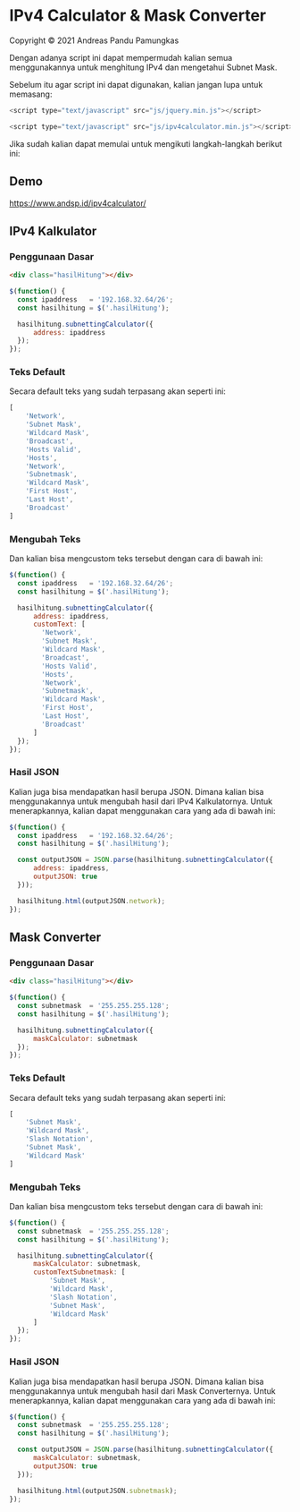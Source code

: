# IPv4 Calculator & Mask Converter

Copyright &copy; 2021 Andreas Pandu Pamungkas

Dengan adanya script ini dapat mempermudah kalian semua menggunakannya untuk menghitung IPv4 dan mengetahui Subnet Mask.


Sebelum itu agar script ini dapat digunakan, kalian jangan lupa untuk memasang:

```javascript
<script type="text/javascript" src="js/jquery.min.js"></script>
```
```javascript
<script type="text/javascript" src="js/ipv4calculator.min.js"></script>
```

Jika sudah kalian dapat memulai untuk mengikuti langkah-langkah berikut ini:

## Demo
https://www.andsp.id/ipv4calculator/

## IPv4 Kalkulator

### Penggunaan Dasar

```html
<div class="hasilHitung"></div>
```


```javascript
$(function() {
  const ipaddress   = '192.168.32.64/26';
  const hasilhitung = $('.hasilHitung');

  hasilhitung.subnettingCalculator({
      address: ipaddress
  });
});
```

### Teks Default
Secara default teks yang sudah terpasang akan seperti ini:

```javascript
[
    'Network',
    'Subnet Mask', 
    'Wildcard Mask',
    'Broadcast',
    'Hosts Valid', 
    'Hosts',
    'Network', 
    'Subnetmask',
    'Wildcard Mask',
    'First Host', 
    'Last Host',
    'Broadcast'
]
```

### Mengubah Teks
Dan kalian bisa mengcustom teks tersebut dengan cara di bawah ini:

```javascript
$(function() {
  const ipaddress   = '192.168.32.64/26';
  const hasilhitung = $('.hasilHitung');

  hasilhitung.subnettingCalculator({
      address: ipaddress,
      customText: [
        'Network',
        'Subnet Mask', 
        'Wildcard Mask',
        'Broadcast',
        'Hosts Valid', 
        'Hosts',
        'Network', 
        'Subnetmask',
        'Wildcard Mask',
        'First Host', 
        'Last Host',
        'Broadcast'
      ]
  });
});
```

### Hasil JSON
Kalian juga bisa mendapatkan hasil berupa JSON. Dimana kalian bisa menggunakannya untuk mengubah hasil dari IPv4 Kalkulatornya.
Untuk menerapkannya, kalian dapat menggunakan cara yang ada di bawah ini:

```javascript
$(function() {
  const ipaddress   = '192.168.32.64/26';
  const hasilhitung = $('.hasilHitung');

  const outputJSON = JSON.parse(hasilhitung.subnettingCalculator({
      address: ipaddress,
      outputJSON: true
  })); 

  hasilhitung.html(outputJSON.network);
});
```



## Mask Converter

### Penggunaan Dasar

```html
<div class="hasilHitung"></div>
```


```javascript
$(function() {
  const subnetmask  = '255.255.255.128';
  const hasilhitung = $('.hasilHitung');

  hasilhitung.subnettingCalculator({
      maskCalculator: subnetmask
  });
});
```

### Teks Default
Secara default teks yang sudah terpasang akan seperti ini:

```javascript
[
    'Subnet Mask',
    'Wildcard Mask',
    'Slash Notation',
    'Subnet Mask',
    'Wildcard Mask'
]
```

### Mengubah Teks
Dan kalian bisa mengcustom teks tersebut dengan cara di bawah ini:

```javascript
$(function() {
  const subnetmask  = '255.255.255.128';
  const hasilhitung = $('.hasilHitung');

  hasilhitung.subnettingCalculator({
      maskCalculator: subnetmask,
      customTextSubnetmask: [
          'Subnet Mask',
          'Wildcard Mask',
          'Slash Notation',
          'Subnet Mask',
          'Wildcard Mask'
      ]
  });
});
```

### Hasil JSON
Kalian juga bisa mendapatkan hasil berupa JSON. Dimana kalian bisa menggunakannya untuk mengubah hasil dari Mask Converternya.
Untuk menerapkannya, kalian dapat menggunakan cara yang ada di bawah ini:

```javascript
$(function() {
  const subnetmask  = '255.255.255.128';
  const hasilhitung = $('.hasilHitung');

  const outputJSON = JSON.parse(hasilhitung.subnettingCalculator({
      maskCalculator: subnetmask,
      outputJSON: true
  })); 

  hasilhitung.html(outputJSON.subnetmask);
});
```

